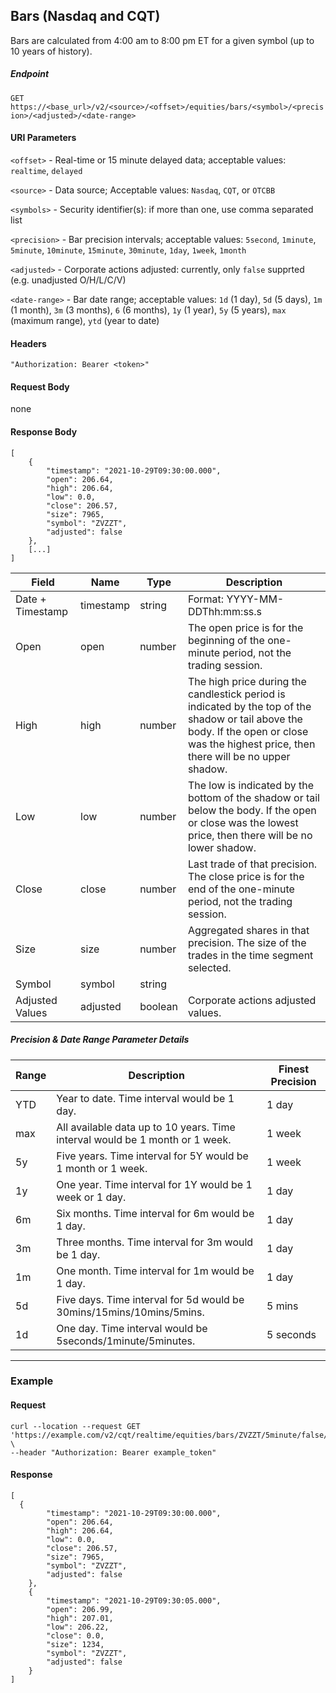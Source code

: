 ## Bars (Nasdaq and CQT)

Bars are calculated from 4:00 am to 8:00 pm ET for a given symbol (up to 10 years of history).

##### Endpoint

`GET` `https://<base_url>/v2/<source>/<offset>/equities/bars/<symbol>/<precision>/<adjusted>/<date-range>`

#### URI Parameters

`<offset>` - Real-time or 15 minute delayed data; acceptable values: `realtime`, `delayed`

`<source>` - Data source; Acceptable values: `Nasdaq`, `CQT`, or `OTCBB`

`<symbols>` - Security identifier(s): if more than one, use comma separated list

`<precision>` - Bar precision intervals; acceptable values: `5second`, `1minute`, `5minute`, `10minute`, `15minute`, `30minute`, `1day`, `1week`, `1month`

`<adjusted>` - Corporate actions adjusted: currently, only `false` supprted (e.g. unadjusted O/H/L/C/V) 

`<date-range>` - Bar date range; acceptable values: `1d` (1 day), `5d` (5 days), `1m` (1 month), `3m` (3 months), `6` (6 months), `1y` (1 year), `5y` (5 years), `max` (maximum range), `ytd` (year to date)

#### Headers

`"Authorization: Bearer <token>"`

#### Request Body

none

#### Response Body

```
[
    {
        "timestamp": "2021-10-29T09:30:00.000",
        "open": 206.64,
        "high": 206.64,
        "low": 0.0,
        "close": 206.57,
        "size": 7965,
        "symbol": "ZVZZT",
        "adjusted": false
    },
    [...]
]
```


| Field | Name | Type | Description |
|-------|------|------|-------------|
|Date + Timestamp|timestamp|string|Format: YYYY-MM-DDThh:mm:ss.s|
| Open| open| number | The open price is for the beginning of the one-minute period, not the trading session.|
| High| high| number | The high price during the candlestick period is indicated by the top of the shadow or tail above the body. If the open or close was the highest price, then there will be no upper shadow.|
| Low| low| number | The low is indicated by the bottom of the shadow or tail below the body. If the open or close was the lowest price, then there will be no lower shadow.|
| Close| close| number | Last trade of that precision. The close price is for the end of the one-minute period, not the trading session.|
| Size| size| number | Aggregated shares in that precision. The size of the trades in the time segment selected.|
| Symbol| symbol| string  ||
| Adjusted Values | adjusted| boolean  |Corporate actions adjusted values.|


##### Precision & Date Range Parameter Details

| Range | Description | Finest Precision |
|-------|------|------|
| YTD | Year to date. Time interval would be 1 day. | 1 day |
| max | All available data up to 10 years. Time interval would be 1 month or 1 week. | 1 week |
| 5y | Five years. Time interval for 5Y would be 1 month or 1 week. | 1 week |
| 1y | One year. Time interval for 1Y would be 1 week or 1 day. | 1 day |
| 6m | Six months. Time interval for 6m would be 1 day. | 1 day |
| 3m | Three months. Time interval for 3m would be 1 day. | 1 day |
| 1m | One month. Time interval for 1m would be 1 day. | 1 day |
| 5d | Five days. Time interval for 5d would be 30mins/15mins/10mins/5mins. | 5 mins |
| 1d | One day. Time interval would be 5seconds/1minute/5minutes. | 5 seconds |


---


### Example

#### Request

```
curl --location --request GET 'https://example.com/v2/cqt/realtime/equities/bars/ZVZZT/5minute/false/5d' \
--header "Authorization: Bearer example_token"
```

#### Response

```
[
  {
        "timestamp": "2021-10-29T09:30:00.000",
        "open": 206.64,
        "high": 206.64,
        "low": 0.0,
        "close": 206.57,
        "size": 7965,
        "symbol": "ZVZZT",
        "adjusted": false
    },
    {
        "timestamp": "2021-10-29T09:30:05.000",
        "open": 206.99,
        "high": 207.01,
        "low": 206.22,
        "close": 0.0,
        "size": 1234,
        "symbol": "ZVZZT",
        "adjusted": false
    }
]
```



